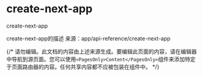 # create-next-app

create-next-app

create-next-app的描述
来源：app/api-reference/create-next-app

{/* 请勿编辑。此文档的内容由上述来源生成。要编辑此页面的内容，请在编辑器中导航到源页面。您可以使用`<PagesOnly>Content</PagesOnly>`组件来添加特定于页面路由器的内容。任何共享内容都不应被包装在组件中。 */}